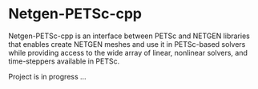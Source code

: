 # Netgen-PETSc-cpp

Netgen-PETSc-cpp is an interface between PETSc and NETGEN libraries that enables create NETGEN meshes and use it in
PETSc-based solvers while providing access to the wide array of linear, nonlinear solvers, and
time-steppers available in PETSc.

Project is in progress ...